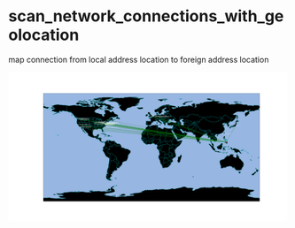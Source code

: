# scan_network_connections_with_geolocation

map connection from local address location to foreign address location

![Screenshot](https://github.com/fightTone/scan_network_connections_with_geolocation/blob/main/Figure_1.png)
